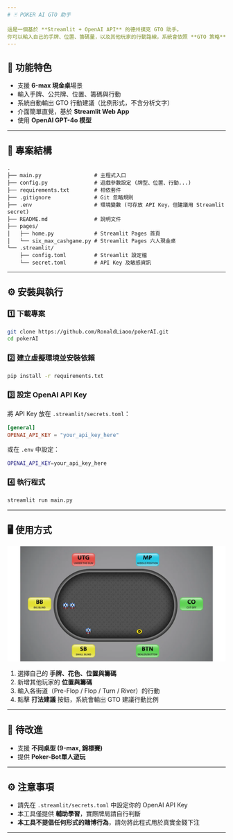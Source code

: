```yaml
---
# 🃏 POKER AI GTO 助手

這是一個基於 **Streamlit + OpenAI API** 的德州撲克 GTO 助手。
你可以輸入自己的手牌、位置、籌碼量，以及其他玩家的行動路線，系統會依照 **GTO 策略** 給出行動比例建議（例如 `Check (60%)、Bet 1/3 Pot (30%)、Bet 1/2 Pot (10%)`），幫助你訓練與研究決策。
---
```


## 🚀 功能特色

- 支援 **6-max 現金桌**場景
- 輸入手牌、公共牌、位置、籌碼與行動
- 系統自動輸出 GTO 行動建議（比例形式，不含分析文字）
- 介面簡單直覺，基於 **Streamlit Web App**
- 使用 **OpenAI GPT-4o 模型**

---

## 📂 專案結構

```
.
├── main.py                 # 主程式入口
├── config.py               # 遊戲參數設定 (牌型、位置、行動...)
├── requirements.txt        # 相依套件
├── .gitignore              # Git 忽略規則
├── .env                    # 環境變數 (可存放 API Key，但建議用 Streamlit secret)
├── README.md               # 說明文件
├── pages/
│   ├── home.py             # Streamlit Pages 首頁
│   └── six_max_cashgame.py # Streamlit Pages 六人現金桌
└── .streamlit/
    ├── config.toml         # Streamlit 設定檔
    └── secret.toml         # API Key 及敏感資訊
```

---

## ⚙️ 安裝與執行

### 1️⃣ 下載專案

```bash
git clone https://github.com/RonaldLiaoo/pokerAI.git
cd pokerAI
```

### 2️⃣ 建立虛擬環境並安裝依賴

```bash
pip install -r requirements.txt
```

### 3️⃣ 設定 OpenAI API Key

將 API Key 放在 `.streamlit/secrets.toml`：

```toml
[general]
OPENAI_API_KEY = "your_api_key_here"
```

或在 `.env` 中設定：

```bash
OPENAI_API_KEY=your_api_key_here
```

### 4️⃣ 執行程式

```bash
streamlit run main.py
```

---

## 🖥️ 使用方式

![位置圖](images/Positions.png)

1. 選擇自己的 **手牌、花色、位置與籌碼**
2. 新增其他玩家的 **位置與籌碼**
3. 輸入各街道（Pre-Flop / Flop / Turn / River）的行動
4. 點擊 **打法建議** 按鈕，系統會輸出 GTO 建議行動比例

---

## 📌 待改進

- 支援 **不同桌型 (9-max, 錦標賽)**
- 提供 **Poker-Bot單人遊玩**

---

## ⚙️ 注意事項

- 請先在 `.streamlit/secrets.toml` 中設定你的 OpenAI API Key
- 本工具僅提供 **輔助學習**，實際牌局請自行判斷
- **本工具不提倡任何形式的賭博行為**，請勿將此程式用於真實金錢下注

---
